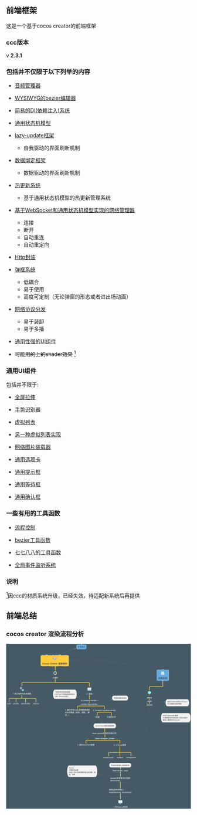 ## 前端框架

这是一个基于cocos creator的前端框架

### ccc版本

v **2.3.1**

### 包括并不仅限于以下列举的内容  

- [音频管理器](assets/common/scripts/audio_manager/AudioMgr.ts)

- [WYSIWYG的bezier编辑器](assets/common/scripts/bezier)

- [简易的DI(依赖注入)系统](assets/common/scripts/DI/DI.ts)

- [通用状态机模型](assets/common/scripts/state_machine/StateMachine.ts)

- [lazy-update框架](assets/common/scripts/display/Display.ts)
  - 自我驱动的界面刷新机制

- [数据绑定框架](assets/common/scripts/display/DataBinding.ts)
  - 数据驱动的界面刷新机制

- [热更新系统](assets/common/scripts/hot_update)
  - 基于通用状态机模型的热更新管理系统

- [基于WebSocket和通用状态机模型实现的网络管理器](assets/common/scripts/net/NetStateMachine.ts)
  - 连接
  - 断开
  - 自动重连
  - 自动重定向

- [Http封装](assets/common/scripts/net/Http.ts)

- [弹框系统](assets/common/scripts/popup_manager)
  - 低耦合
  - 易于使用
  - 高度可定制（无论弹窗的形态或者进出场动画）

- [网络协议分发](assets/common/scripts/protocol_dispatch/ProtocolDelegate.ts)
  - 易于装卸
  - 易于多播

- [通用性强的UI组件](#通用UI组件)

- ~~可能用的上的shader效果~~ <a href="#note1" id="note1ref"><sup>1</sup></a>

### 通用UI组件

包括并不限于:

- [全屏拉伸](assets/common/scripts/ui_component/FitScreen.ts)

- [手势识别器](assets/common/scripts/ui_component/GestureRecognizer.ts)

- [虚拟列表](assets/common/scripts/ui_component/ListView.ts)

- [另一种虚拟列表实现](assets/common/scripts/ui_component/TableView.ts)

- [网络图片装载器](assets/common/scripts/ui_component/ImgViewerPopup.ts)

- [通用选项卡](assets/common/scripts/ui_component/Tabbar.ts)

- [通用提示框](assets/common/scripts/ui_component/TipsPopup.ts)

- [通用等待框](assets/common/scripts/ui_component/WaitingPopup.ts)

- [通用确认框](assets/common/scripts/ui_component/MsgBoxPopup.ts)

### 一些有用的工具函数

- [流程控制](assets/common/scripts/Flow.ts)

- [bezier工具函数](assets/common/scripts/bezier/BezierUtils.ts)

- [七七八八的工具函数](assets/common/scripts/Utils.ts)

- [全局事件监听系统](assets/common/scripts/SYEventManager.ts)

### 说明

<a id="note1" href="#note1ref"><sup>1</sup></a>因ccc的材质系统升级，已经失效，待适配新系统后再提供

## 前端总结

### cocos creator 渲染流程分析

![refer](./ccc-render-reference.png)
